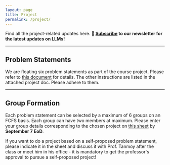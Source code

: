 ```yaml
---
layout: page
title: Project
permalink: /project/
---
```

Find all the project-related updates here. <b>🔔 [Subscribe](https://forms.gle/A3ZpHd3sB4ErSMA79) to our newsletter for the latest updates on LLMs!</b>

---
## Problem Statements
We are floating six problem statements as part of the course project. Please refer to [this document](/_assignments/CourseProjects.pdf) for details. The other instructions are listed in the attached project doc. Please adhere to them.

---
## Group Formation
Each problem statement can be selected by a maximum of 6 groups on an FCFS basis. Each group can have two members at maximum. Please enter your group details corresponding to the chosen project on [this sheet](https://docs.google.com/spreadsheets/d/15H_FOjUqb9ookBhpWku2qzSdAz1LdFWKyLISBsSAoYQ/edit?gid=1519277742#gid=1519277742) by **September 7 EoD**.

If you want to do a project based on a self-proposed problem statement, please indicate it in the sheet and discuss it with Prof. Tanmoy after the class or meet him in his office - it is mandatory to get the professor's approval to pursue a self-proposed project!




